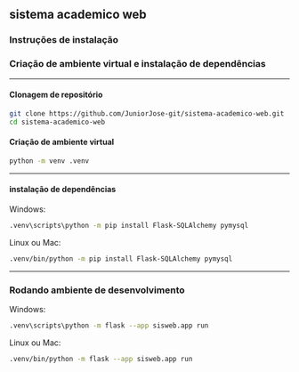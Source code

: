 ## sistema academico web

### Instruções de instalação

###  Criação de ambiente virtual e instalação de dependências 
---
#### Clonagem de repositório
```bash
git clone https://github.com/JuniorJose-git/sistema-academico-web.git
cd sistema-academico-web
```

#### Criação de ambiente virtual

```bash
python -m venv .venv
```
---
#### instalação de dependências
Windows:
```bash
.venv\scripts\python -m pip install Flask-SQLAlchemy pymysql
```

Linux ou Mac:
```bash
.venv/bin/python -m pip install Flask-SQLAlchemy pymysql
```
---
### Rodando ambiente de desenvolvimento

Windows:
```bash
.venv\scripts\python -m flask --app sisweb.app run
```

Linux ou Mac:
```bash
.venv/bin/python -m flask --app sisweb.app run
```